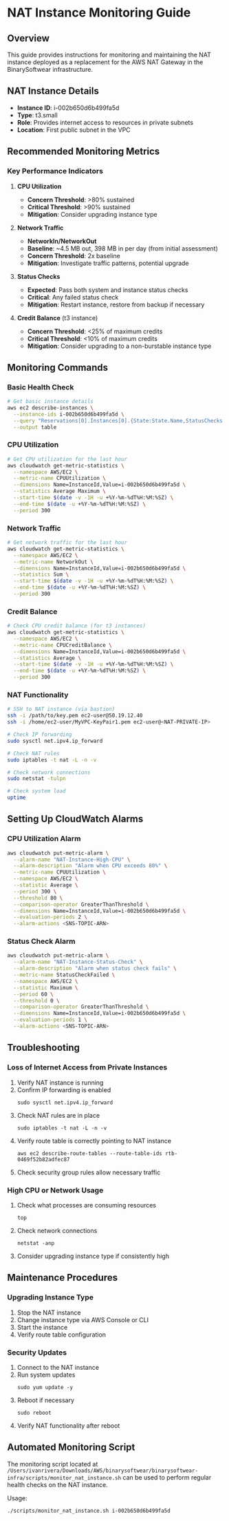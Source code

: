 # NAT Instance Monitoring Guide

## Overview
This guide provides instructions for monitoring and maintaining the NAT instance deployed as a replacement for the AWS NAT Gateway in the BinarySoftwear infrastructure.

## NAT Instance Details
- **Instance ID**: i-002b650d6b499fa5d
- **Type**: t3.small
- **Role**: Provides internet access to resources in private subnets
- **Location**: First public subnet in the VPC

## Recommended Monitoring Metrics

### Key Performance Indicators
1. **CPU Utilization**
   - **Concern Threshold**: >80% sustained
   - **Critical Threshold**: >90% sustained
   - **Mitigation**: Consider upgrading instance type

2. **Network Traffic**
   - **NetworkIn/NetworkOut**
   - **Baseline**: ~4.5 MB out, 398 MB in per day (from initial assessment)
   - **Concern Threshold**: 2x baseline
   - **Mitigation**: Investigate traffic patterns, potential upgrade

3. **Status Checks**
   - **Expected**: Pass both system and instance status checks
   - **Critical**: Any failed status check
   - **Mitigation**: Restart instance, restore from backup if necessary

4. **Credit Balance** (t3 instance)
   - **Concern Threshold**: <25% of maximum credits
   - **Critical Threshold**: <10% of maximum credits
   - **Mitigation**: Consider upgrading to a non-burstable instance type

## Monitoring Commands

### Basic Health Check
```bash
# Get basic instance details
aws ec2 describe-instances \
  --instance-ids i-002b650d6b499fa5d \
  --query "Reservations[0].Instances[0].{State:State.Name,StatusChecks:MonitoringState,Type:InstanceType,LaunchTime:LaunchTime}" \
  --output table
```

### CPU Utilization
```bash
# Get CPU utilization for the last hour
aws cloudwatch get-metric-statistics \
  --namespace AWS/EC2 \
  --metric-name CPUUtilization \
  --dimensions Name=InstanceId,Value=i-002b650d6b499fa5d \
  --statistics Average Maximum \
  --start-time $(date -v -1H -u +%Y-%m-%dT%H:%M:%SZ) \
  --end-time $(date -u +%Y-%m-%dT%H:%M:%SZ) \
  --period 300
```

### Network Traffic
```bash
# Get network traffic for the last hour
aws cloudwatch get-metric-statistics \
  --namespace AWS/EC2 \
  --metric-name NetworkOut \
  --dimensions Name=InstanceId,Value=i-002b650d6b499fa5d \
  --statistics Sum \
  --start-time $(date -v -1H -u +%Y-%m-%dT%H:%M:%SZ) \
  --end-time $(date -u +%Y-%m-%dT%H:%M:%SZ) \
  --period 300
```

### Credit Balance
```bash
# Check CPU credit balance (for t3 instances)
aws cloudwatch get-metric-statistics \
  --namespace AWS/EC2 \
  --metric-name CPUCreditBalance \
  --dimensions Name=InstanceId,Value=i-002b650d6b499fa5d \
  --statistics Average \
  --start-time $(date -v -1H -u +%Y-%m-%dT%H:%M:%SZ) \
  --end-time $(date -u +%Y-%m-%dT%H:%M:%SZ) \
  --period 300
```

### NAT Functionality
```bash
# SSH to NAT instance (via bastion)
ssh -i /path/to/key.pem ec2-user@50.19.12.40
ssh -i /home/ec2-user/MyVPC-KeyPair1.pem ec2-user@<NAT-PRIVATE-IP>

# Check IP forwarding
sudo sysctl net.ipv4.ip_forward

# Check NAT rules
sudo iptables -t nat -L -n -v

# Check network connections
sudo netstat -tulpn

# Check system load
uptime
```

## Setting Up CloudWatch Alarms

### CPU Utilization Alarm
```bash
aws cloudwatch put-metric-alarm \
  --alarm-name "NAT-Instance-High-CPU" \
  --alarm-description "Alarm when CPU exceeds 80%" \
  --metric-name CPUUtilization \
  --namespace AWS/EC2 \
  --statistic Average \
  --period 300 \
  --threshold 80 \
  --comparison-operator GreaterThanThreshold \
  --dimensions Name=InstanceId,Value=i-002b650d6b499fa5d \
  --evaluation-periods 2 \
  --alarm-actions <SNS-TOPIC-ARN>
```

### Status Check Alarm
```bash
aws cloudwatch put-metric-alarm \
  --alarm-name "NAT-Instance-Status-Check" \
  --alarm-description "Alarm when status check fails" \
  --metric-name StatusCheckFailed \
  --namespace AWS/EC2 \
  --statistic Maximum \
  --period 60 \
  --threshold 0 \
  --comparison-operator GreaterThanThreshold \
  --dimensions Name=InstanceId,Value=i-002b650d6b499fa5d \
  --evaluation-periods 1 \
  --alarm-actions <SNS-TOPIC-ARN>
```

## Troubleshooting

### Loss of Internet Access from Private Instances
1. Verify NAT instance is running
2. Confirm IP forwarding is enabled
   ```
   sudo sysctl net.ipv4.ip_forward
   ```
3. Check NAT rules are in place
   ```
   sudo iptables -t nat -L -n -v
   ```
4. Verify route table is correctly pointing to NAT instance
   ```
   aws ec2 describe-route-tables --route-table-ids rtb-0469f52b82adfec87
   ```
5. Check security group rules allow necessary traffic

### High CPU or Network Usage
1. Check what processes are consuming resources
   ```
   top
   ```
2. Check network connections
   ```
   netstat -anp
   ```
3. Consider upgrading instance type if consistently high

## Maintenance Procedures

### Upgrading Instance Type
1. Stop the NAT instance
2. Change instance type via AWS Console or CLI
3. Start the instance
4. Verify route table configuration

### Security Updates
1. Connect to the NAT instance
2. Run system updates
   ```
   sudo yum update -y
   ```
3. Reboot if necessary
   ```
   sudo reboot
   ```
4. Verify NAT functionality after reboot

## Automated Monitoring Script
The monitoring script located at `/Users/ivanrivera/Downloads/AWS/binarysoftwear/binarysoftwear-infra/scripts/monitor_nat_instance.sh` can be used to perform regular health checks on the NAT instance.

Usage:
```bash
./scripts/monitor_nat_instance.sh i-002b650d6b499fa5d
```
